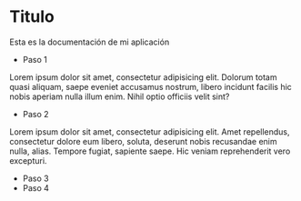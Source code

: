 # Titulo

Esta es la documentación de mi aplicación

- Paso 1

Lorem ipsum dolor sit amet, consectetur adipisicing elit. Dolorum totam quasi aliquam, saepe eveniet accusamus nostrum, libero incidunt facilis hic nobis aperiam nulla illum enim. Nihil optio officiis velit sint?

- Paso 2

Lorem ipsum dolor sit amet, consectetur adipisicing elit. Amet repellendus, consectetur dolore eum libero, soluta, deserunt nobis recusandae enim nulla, alias. Tempore fugiat, sapiente saepe. Hic veniam reprehenderit vero excepturi.

- Paso 3
- Paso 4
